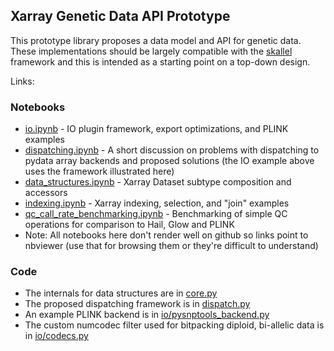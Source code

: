 ## Xarray Genetic Data API Prototype

This prototype library proposes a data model and API for genetic data.  These implementations should be largely compatible with the [skallel](https://github.com/scikit-allel/skallel) framework and this is intended as a starting point on a top-down design.

Links:

### Notebooks

- [io.ipynb](https://nbviewer.jupyter.org/github/related-sciences/gwas-analysis/blob/master/notebooks/platform/xarray/io.ipynb) - IO plugin framework, export optimizations, and PLINK examples
- [dispatching.ipynb](https://nbviewer.jupyter.org/github/related-sciences/gwas-analysis/blob/master/notebooks/platform/xarray/dispatching.ipynb) - A short discussion on problems with dispatching to pydata array backends and proposed solutions (the IO example above uses the framework illustrated here)
- [data_structures.ipynb](https://nbviewer.jupyter.org/github/related-sciences/gwas-analysis/blob/master/notebooks/platform/xarray/data_structures.ipynb) - Xarray Dataset subtype composition and accessors
- [indexing.ipynb](https://nbviewer.jupyter.org/github/related-sciences/gwas-analysis/blob/master/notebooks/platform/xarray/indexing.ipynb) - Xarray indexing, selection, and "join" examples
- [qc_call_rate_benchmarking.ipynb](https://nbviewer.jupyter.org/github/related-sciences/gwas-analysis/blob/master/notebooks/platform/xarray/qc_call_rate_benchmarking.ipynb) - Benchmarking of simple QC operations for comparison to Hail, Glow and PLINK
- Note: All notebooks here don't render well on github so links point to nbviewer (use that for browsing them or they're difficult to understand)

### Code 

- The internals for data structures are in [core.py](lib/core.py)
- The proposed dispatching framework is in [dispatch.py](lib/dispatch.py)
- An example PLINK backend is in [io/pysnptools_backend.py](lib/io/pysnptools_backend.py)
- The custom numcodec filter used for bitpacking diploid, bi-allelic data is in [io/codecs.py](lib/io/codecs.py)

 